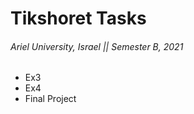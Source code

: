 # Tikshoret Tasks

###### Ariel University, Israel || Semester B, 2021

* Ex3 
* Ex4 
* Final Project

